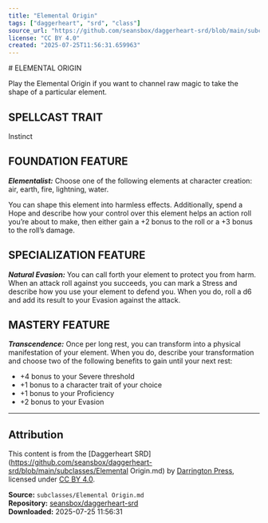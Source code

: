```yaml
---
title: "Elemental Origin"
tags: ["daggerheart", "srd", "class"]
source_url: "https://github.com/seansbox/daggerheart-srd/blob/main/subclasses/Elemental Origin.md"
license: "CC BY 4.0"
created: "2025-07-25T11:56:31.659963"
---
```


﻿# ELEMENTAL ORIGIN

Play the Elemental Origin if you want to channel raw magic to take the shape of a particular element.

## SPELLCAST TRAIT

Instinct

## FOUNDATION FEATURE

***Elementalist:*** Choose one of the following elements at character creation: air, earth, fire, lightning, water.

You can shape this element into harmless effects. Additionally, spend a Hope and describe how your control over this element helps an action roll you’re about to make, then either gain a +2 bonus to the roll or a +3 bonus to the roll’s damage.

## SPECIALIZATION FEATURE

***Natural Evasion:*** You can call forth your element to protect you from harm. When an attack roll against you succeeds, you can mark a Stress and describe how you use your element to defend you. When you do, roll a d6 and add its result to your Evasion against the attack.

## MASTERY FEATURE

***Transcendence:*** Once per long rest, you can transform into a physical manifestation of your element. When you do, describe your transformation and choose two of the following benefits to gain until your next rest:

- +4 bonus to your Severe threshold
- +1 bonus to a character trait of your choice
- +1 bonus to your Proficiency
- +2 bonus to your Evasion

---

## Attribution

This content is from the [Daggerheart SRD](https://github.com/seansbox/daggerheart-srd/blob/main/subclasses/Elemental Origin.md) by [Darrington Press](https://darringtonpress.com/), licensed under [CC BY 4.0](https://creativecommons.org/licenses/by/4.0/).

**Source:** `subclasses/Elemental Origin.md`  
**Repository:** [seansbox/daggerheart-srd](https://github.com/seansbox/daggerheart-srd)  
**Downloaded:** 2025-07-25 11:56:31


